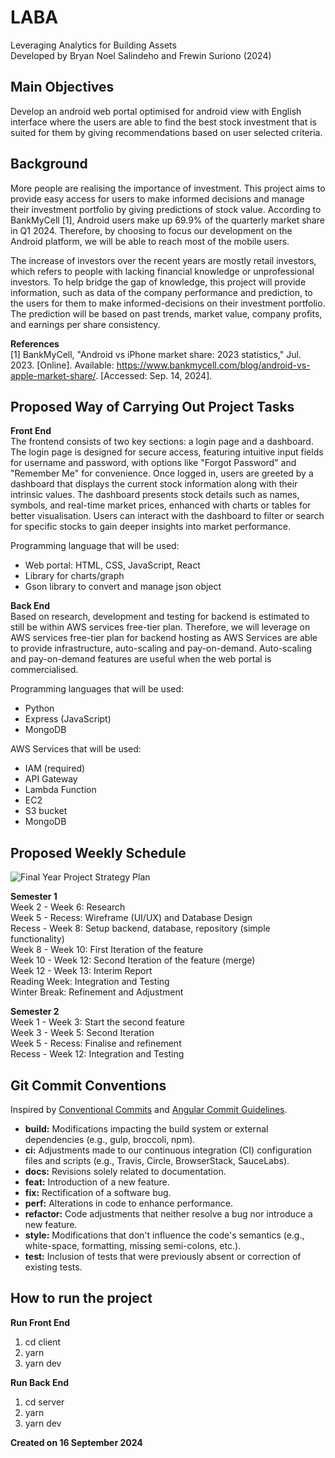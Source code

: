 # LABA
Leveraging Analytics for Building Assets\
Developed by Bryan Noel Salindeho and Frewin Suriono (2024)


## Main Objectives
Develop an android web portal optimised for android view with English interface where the users are able to find the best stock investment that is suited for them by giving recommendations based on user selected criteria.


## Background
More people are realising the importance of investment. This project aims to provide easy access for users to make informed decisions and manage their investment portfolio by giving predictions of stock value. According to BankMyCell [1], Android users make up 69.9% of the quarterly market share in Q1 2024. Therefore, by choosing to focus our development on the Android platform, we will be able to reach most of the mobile users. 

The increase of investors over the recent years are mostly retail investors, which refers to people with lacking financial knowledge or unprofessional investors. To help bridge the gap of knowledge, this project will provide information, such as data of the company performance and prediction, to the users for them to make informed-decisions on their investment portfolio. The prediction will be based on past trends, market value, company profits, and earnings per share consistency.

**References**\
[1] BankMyCell, "Android vs iPhone market share: 2023 statistics," Jul. 2023. [Online]. Available: https://www.bankmycell.com/blog/android-vs-apple-market-share/. [Accessed: Sep. 14, 2024].


## Proposed Way of Carrying Out Project Tasks

**Front End**\
The frontend consists of two key sections: a login page and a dashboard. The login page is designed for secure access, featuring intuitive input fields for username and password, with options like "Forgot Password" and "Remember Me" for convenience. Once logged in, users are greeted by a dashboard that displays the current stock information along with their intrinsic values. The dashboard presents stock details such as names, symbols, and real-time market prices, enhanced with charts or tables for better visualisation. Users can interact with the dashboard to filter or search for specific stocks to gain deeper insights into market performance.

Programming language that will be used: 
- Web portal: HTML, CSS, JavaScript, React
- Library for charts/graph
- Gson library to convert and manage json object


**Back End**\
Based on research, development and testing for backend is estimated to still be within AWS services free-tier plan. Therefore, we will leverage on AWS services free-tier plan for backend hosting as AWS Services are able to provide infrastructure, auto-scaling and pay-on-demand. Auto-scaling and pay-on-demand features are useful when the web portal is commercialised.

Programming languages that will be used:
- Python
- Express (JavaScript)
- MongoDB

AWS Services that will be used:
- IAM (required)
- API Gateway
- Lambda Function
- EC2
- S3 bucket
- MongoDB


## Proposed Weekly Schedule

![Final Year Project Strategy Plan](https://github.com/user-attachments/assets/3a08ce72-1754-4c6a-bb22-f249cb4bc61a)

**Semester 1**\
Week 2 - Week 6: Research\
Week 5 - Recess: Wireframe (UI/UX) and Database Design\
Recess - Week 8: Setup backend, database, repository (simple functionality)\
Week 8 - Week 10: First Iteration of the feature\
Week 10 - Week 12: Second Iteration of the feature (merge)\
Week 12 - Week 13: Interim Report\
Reading Week: Integration and Testing\
Winter Break: Refinement and Adjustment

**Semester 2**\
Week 1 - Week 3: Start the second feature\
Week 3 - Week 5: Second Iteration\
Week 5 - Recess: Finalise and refinement\
Recess - Week 12: Integration and Testing


## Git Commit Conventions

Inspired by [Conventional Commits](https://www.conventionalcommits.org/en/v1.0.0/) and [Angular Commit Guidelines](https://github.com/angular/angular/blob/22b96b9/CONTRIBUTING.md#-commit-message-guidelines).

- **build:** Modifications impacting the build system or external dependencies (e.g., gulp, broccoli, npm).
- **ci:** Adjustments made to our continuous integration (CI) configuration files and scripts (e.g., Travis, Circle, BrowserStack, SauceLabs).
- **docs:** Revisions solely related to documentation.
- **feat:** Introduction of a new feature.
- **fix:** Rectification of a software bug.
- **perf:** Alterations in code to enhance performance.
- **refactor:** Code adjustments that neither resolve a bug nor introduce a new feature.
- **style:** Modifications that don't influence the code's semantics (e.g., white-space, formatting, missing semi-colons, etc.).
- **test:** Inclusion of tests that were previously absent or correction of existing tests.

## How to run the project

**Run Front End**
1. cd client
2. yarn
3. yarn dev

**Run Back End**
1. cd server
2. yarn
3. yarn dev

**Created on 16 September 2024**